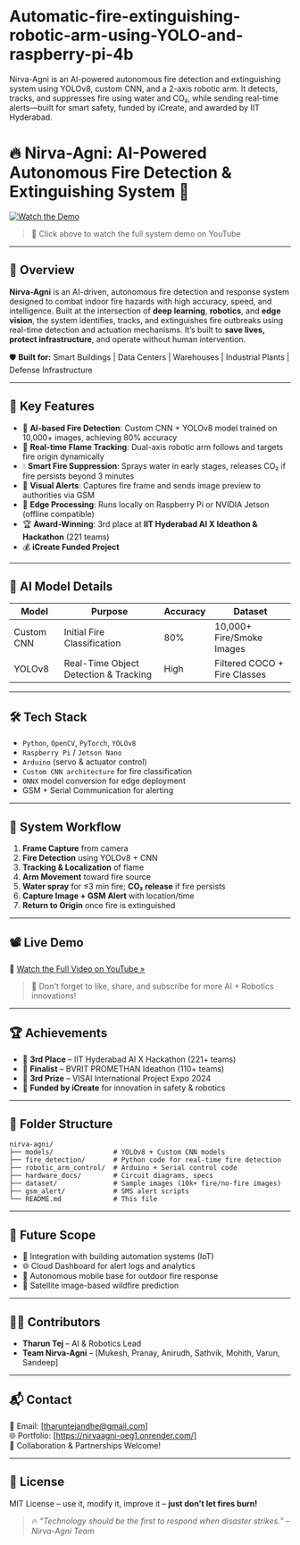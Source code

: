 # Automatic-fire-extinguishing-robotic-arm-using-YOLO-and-raspberry-pi-4b
Nirva-Agni is an AI-powered autonomous fire detection and extinguishing system using YOLOv8, custom CNN, and a 2-axis robotic arm. It detects, tracks, and suppresses fire using water and CO₂, while sending real-time alerts—built for smart safety, funded by iCreate, and awarded by IIT Hyderabad.

# 🔥 Nirva-Agni: AI-Powered Autonomous Fire Detection & Extinguishing System 🚒

[![Watch the Demo](https://img.youtube.com/vi/YOUR_VIDEO_ID_HERE/0.jpg)](https://youtu.be/ppQ95qvBmH8)
> 🎥 Click above to watch the full system demo on YouTube

---

## 🌟 Overview

**Nirva-Agni** is an AI-driven, autonomous fire detection and response system designed to combat indoor fire hazards with high accuracy, speed, and intelligence. Built at the intersection of **deep learning**, **robotics**, and **edge vision**, the system identifies, tracks, and extinguishes fire outbreaks using real-time detection and actuation mechanisms. It’s built to **save lives, protect infrastructure**, and operate without human intervention.

🛡️ **Built for:** Smart Buildings | Data Centers | Warehouses | Industrial Plants | Defense Infrastructure

---

## 🚀 Key Features

- 🎯 **AI-based Fire Detection**: Custom CNN + YOLOv8 model trained on 10,000+ images, achieving 80% accuracy
- 🔭 **Real-time Flame Tracking**: Dual-axis robotic arm follows and targets fire origin dynamically
- 💧 **Smart Fire Suppression**: Sprays water in early stages, releases CO₂ if fire persists beyond 3 minutes
- 📸 **Visual Alerts**: Captures fire frame and sends image preview to authorities via GSM
- 🧠 **Edge Processing**: Runs locally on Raspberry Pi or NVIDIA Jetson (offline compatible)
- 🏆 **Award-Winning**: 3rd place at **IIT Hyderabad AI X Ideathon & Hackathon** (221 teams)
- 💰 **iCreate Funded Project**

---

## 🧠 AI Model Details

| Model        | Purpose           | Accuracy | Dataset           |
|--------------|-------------------|----------|--------------------|
| Custom CNN   | Initial Fire Classification | 80%     | 10,000+ Fire/Smoke Images |
| YOLOv8       | Real-Time Object Detection & Tracking | High     | Filtered COCO + Fire Classes |

---



## 🛠️ Tech Stack

- `Python`, `OpenCV`, `PyTorch`, `YOLOv8`
- `Raspberry Pi` / `Jetson Nano`
- `Arduino` (servo & actuator control)
- `Custom CNN architecture` for fire classification
- `ONNX` model conversion for edge deployment
- GSM + Serial Communication for alerting

---

## 🔁 System Workflow

1. **Frame Capture** from camera
2. **Fire Detection** using YOLOv8 + CNN
3. **Tracking & Localization** of flame
4. **Arm Movement** toward fire source
5. **Water spray** for ≤3 min fire; **CO₂ release** if fire persists
6. **Capture Image + GSM Alert** with location/time
7. **Return to Origin** once fire is extinguished

---

## 📽️ Live Demo

🔗 [Watch the Full Video on YouTube »](https://www.youtube.com/watch?v=YOUR_VIDEO_ID_HERE)

> 🔔 Don't forget to like, share, and subscribe for more AI + Robotics innovations!

---

## 🏆 Achievements

- 🥉 **3rd Place** – IIT Hyderabad AI X Hackathon (221+ teams)
- 🎯 **Finalist** – BVRIT PROMETHAN Ideathon (110+ teams)
- 🥉 **3rd Prize** – VISAI International Project Expo 2024
- 💸 **Funded by iCreate** for innovation in safety & robotics

---

## 📂 Folder Structure

```
nirva-agni/
├── models/               # YOLOv8 + Custom CNN models
├── fire_detection/       # Python code for real-time fire detection
├── robotic_arm_control/  # Arduino + Serial control code
├── hardware_docs/        # Circuit diagrams, specs
├── dataset/              # Sample images (10k+ fire/no-fire images)
├── gsm_alert/            # SMS alert scripts
└── README.md             # This file
```

---

## 🤖 Future Scope

- 🔌 Integration with building automation systems (IoT)
- 🌐 Cloud Dashboard for alert logs and analytics
- 🧭 Autonomous mobile base for outdoor fire response
- 📡 Satellite image-based wildfire prediction

---

## 👨‍💻 Contributors

- **Tharun Tej** – AI & Robotics Lead  
- **Team Nirva-Agni** – [Mukesh, Pranay, Anirudh, Sathvik, Mohith, Varun, Sandeep]

---

## 📬 Contact

📧 Email: [tharuntejandhe@gmail.com]  
🌐 Portfolio: [https://nirvaagni-oeg1.onrender.com/]  
🤝 Collaboration & Partnerships Welcome!

---

## 📄 License

MIT License – use it, modify it, improve it – **just don't let fires burn!**

> 🔥 *“Technology should be the first to respond when disaster strikes.” – Nirva-Agni Team*
